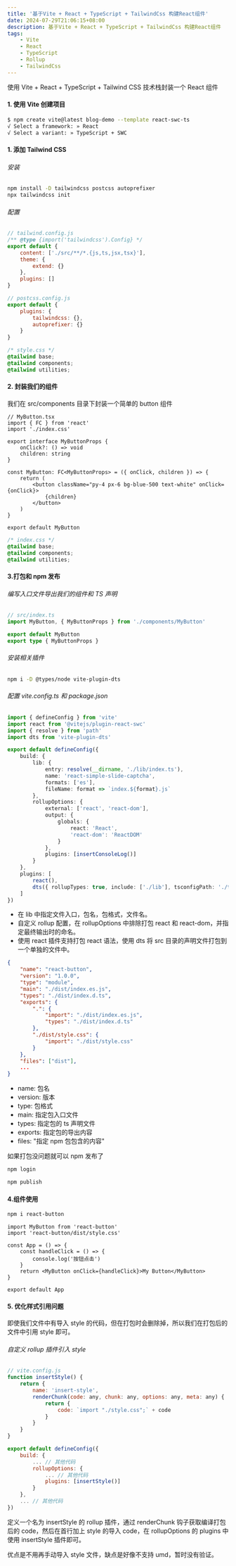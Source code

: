 ```yaml
---
title: '基于Vite + React + TypeScript + TailwindCss 构建React组件'
date: 2024-07-29T21:06:15+08:00
description: 基于Vite + React + TypeScript + TailwindCss 构建React组件
tags:
    - Vite
    - React
    - TypeScript
    - Rollup
    - TailwindCss
---
```


使用 Vite + React + TypeScript + Tailwind CSS 技术栈封装一个 React 组件

#### 1. 使用 Vite 创建项目

```bash
$ npm create vite@latest blog-demo --template react-swc-ts
√ Select a framework: » React
√ Select a variant: » TypeScript + SWC
```

#### 1. 添加 Tailwind CSS

###### 安装

```bash
npm install -D tailwindcss postcss autoprefixer
npx tailwindcss init
```

###### 配置

```js
// tailwind.config.js
/** @type {import('tailwindcss').Config} */
export default {
    content: ['./src/**/*.{js,ts,jsx,tsx}'],
    theme: {
        extend: {}
    },
    plugins: []
}
```

```js
// postcss.config.js
export default {
    plugins: {
        tailwindcss: {},
        autoprefixer: {}
    }
}
```

```css
/* style.css */
@tailwind base;
@tailwind components;
@tailwind utilities;
```

#### 2. 封装我们的组件

我们在 src/components 目录下封装一个简单的 button 组件

```tsx
// MyButton.tsx
import { FC } from 'react'
import './index.css'

export interface MyButtonProps {
    onClick?: () => void
    children: string
}

const MyButton: FC<MyButtonProps> = ({ onClick, children }) => {
    return (
        <button className="py-4 px-6 bg-blue-500 text-white" onClick={onClick}>
            {children}
        </button>
    )
}

export default MyButton
```

```css
/* index.css */
@tailwind base;
@tailwind components;
@tailwind utilities;
```

#### 3.打包和 npm 发布

###### 编写入口文件导出我们的组件和 TS 声明

```ts
// src/index.ts
import MyButton, { MyButtonProps } from './components/MyButton'

export default MyButton
export type { MyButtonProps }
```

###### 安装相关插件

```bash
npm i -D @types/node vite-plugin-dts
```

###### 配置 vite.config.ts 和 package.json

```ts
import { defineConfig } from 'vite'
import react from '@vitejs/plugin-react-swc'
import { resolve } from 'path'
import dts from 'vite-plugin-dts'

export default defineConfig({
    build: {
        lib: {
            entry: resolve(__dirname, './lib/index.ts'),
            name: 'react-simple-slide-captcha',
            formats: ['es'],
            fileName: format => `index.${format}.js`
        },
        rollupOptions: {
            external: ['react', 'react-dom'],
            output: {
                globals: {
                    react: 'React',
                    'react-dom': 'ReactDOM'
                }
            },
            plugins: [insertConsoleLog()]
        }
    },
    plugins: [
        react(),
        dts({ rollupTypes: true, include: ['./lib'], tsconfigPath: './tsconfig.app.json' })
    ]
})
```

-   在 lib 中指定文件入口，包名，包格式，文件名。
-   自定义 rollup 配置，在 rollupOptions 中排除打包 react 和 react-dom，并指定最终输出时的命名。
-   使用 react 插件支持打包 react 语法，使用 dts 将 src 目录的声明文件打包到一个单独的文件中。

```json
{
    "name": "react-button",
    "version": "1.0.0",
    "type": "module",
    "main": "./dist/index.es.js",
    "types": "./dist/index.d.ts",
    "exports": {
        ".": {
            "import": "./dist/index.es.js",
            "types": "./dist/index.d.ts"
        },
        "./dist/style.css": {
            "import": "./dist/style.css"
        }
    },
    "files": ["dist"],
    ...
}
```

-   name: 包名
-   version: 版本
-   type: 包格式
-   main: 指定包入口文件
-   types: 指定包的 ts 声明文件
-   exports: 指定包的导出内容
-   files: "指定 npm 包包含的内容"

如果打包没问题就可以 npm 发布了

```bash
npm login

npm publish
```

#### 4.组件使用

```bash
npm i react-button
```

```tsx
import MyButton from 'react-button'
import 'react-button/dist/style.css'

const App = () => {
    const handleClick = () => {
        console.log('按钮点击')
    }
    return <MyButton onClick={handleClick}>My Button</MyButton>
}

export default App
```

#### 5. 优化样式引用问题

即使我们文件中有导入 style 的代码，但在打包时会删除掉，所以我们在打包后的文件中引用 style 即可。

###### 自定义 rollup 插件引入 style

```js
// vite.config.js
function insertStyle() {
    return {
        name: 'insert-style',
        renderChunk(code: any, chunk: any, options: any, meta: any) {
            return {
                code: `import "./style.css";` + code
            }
        }
    }
}

export default defineConfig({
    build: {
        ... // 其他代码
        rollupOptions: {
            ... // 其他代码
            plugins: [insertStyle()]
        }
    },
    ... // 其他代码
})
```

定义一个名为 insertStyle 的 rollup 插件，通过 renderChunk 钩子获取编译打包后的 code，然后在首行加上 style 的导入 code，在 rollupOptions 的 plugins 中使用 insertStyle 插件即可。

优点是不用再手动导入 style 文件，缺点是好像不支持 umd，暂时没有验证。
